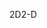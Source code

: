 <span data-ttu-id="cd203-101">2D</span><span class="sxs-lookup"><span data-stu-id="cd203-101">2-D</span></span>